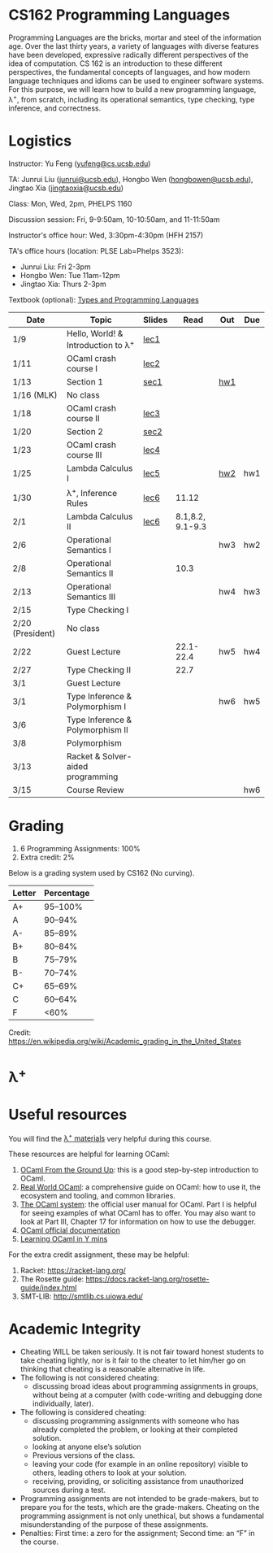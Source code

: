 # CS162 Programming Languages

Programming Languages are the bricks, mortar and steel of the information age. Over the last thirty years, a variety of languages with diverse features have been developed, expressive radically different perspectives of the idea of computation. CS 162 is an introduction to these different perspectives, the fundamental concepts of languages, and how modern language techniques and idioms can be used to engineer software systems. For this purpose, we will learn how to build a new programming language, λ<sup>+</sup>, from scratch, including its operational semantics, type checking, type inference, and correctness.

# Logistics
Instructor: Yu Feng (yufeng@cs.ucsb.edu)

TA: Junrui Liu (junrui@ucsb.edu), Hongbo Wen (hongbowen@ucsb.edu), Jingtao Xia (jingtaoxia@ucsb.edu)

Class: Mon, Wed, 2pm, PHELPS 1160

Discussion session: Fri, 9-9:50am, 10-10:50am, and 11-11:50am

Instructor's office hour: Wed, 3:30pm-4:30pm (HFH 2157)

TA's office hours (location: PLSE Lab=Phelps 3523):
- Junrui Liu: Fri 2-3pm
- Hongbo Wen: Tue 11am-12pm
- Jingtao Xia: Thurs 2-3pm

Textbook (optional): [Types and Programming Languages](https://www.amazon.com/Types-Programming-Languages-MIT-Press/dp/0262162091)

| Date | Topic                                          | Slides | Read | Out | Due |
|------|------------------------------------------------|--------|------|-----|-----|
| 1/9  | Hello, World! & Introduction to λ<sup>+</sup>  | [lec1](lectures/lecture1.pdf) | | | |
| 1/11  | OCaml crash course I                              | [lec2](lectures/lecture2.pdf)  |  | | |
| 1/13 | Section 1 | [sec1](sections/sec01/) | | [hw1](homework/hw1/)
| 1/16 (MLK) | No class                            |  |  | | |
| 1/18 | OCaml crash course II                        | [lec3](lectures/lecture3.pdf) | | | |
| 1/20 | Section 2 | [sec2](sections/sec02/) | | 
| 1/23 | OCaml crash course III                                           | [lec4](lectures/lecture4.pdf)  | | | |
| 1/25 |  Lambda Calculus I                        | [lec5](lectures/lecture5.pdf) | | [hw2](./homework/hw2) | hw1 |
| 1/30 | λ<sup>+</sup>, Inference Rules| [lec6](lectures/inference-rules.pdf)  | 11.12 | | |
| 2/1 | Lambda Calculus II                       | [lec6](lectures/lecture6.pdf)  | 8.1,8.2, 9.1-9.3 | | |
| 2/6  | Operational Semantics I                                      |  | | hw3 | hw2 |
| 2/8  | Operational Semantics II                                |  | 10.3 |  | |
| 2/13  | Operational Semantics III                               |  | | hw4| hw3|
| 2/15 | Type Checking I              |  | | | |
| 2/20 (President) | No class                                            |  | | | |
| 2/22 | Guest Lecture                |  | 22.1-22.4 |hw5 | hw4 |
| 2/27 | Type Checking II               |  | 22.7 | | |
| 3/1 | Guest Lecture                      |  | | |  |
| 3/1  | Type Inference & Polymorphism I            |  | | hw6| hw5|
| 3/6  | Type Inference & Polymorphism II              |  | | | |
| 3/8  | Polymorphism                                       | | | | |
| 3/13 | Racket & Solver-aided programming                                       | | | | |
| 3/15 | Course Review                                             | | | |hw6|
# Grading

1. 6 Programming Assignments: 100%
2. Extra credit: 2%

Below is a grading system used by CS162 (No curving).

| Letter | Percentage |
|--------|------------|
| A+     | 95–100%    |
| A      | 90–94%     |
| A-     | 85–89%     |
| B+     | 80–84%     |
| B      | 75–79%     |
| B-     | 70–74%     |
| C+     | 65–69%     |
| C      | 60–64%     |
| F      | <60%       |

Credit: https://en.wikipedia.org/wiki/Academic_grading_in_the_United_States

# λ<sup>+</sup>


# Useful resources

You will find the [λ<sup>+</sup> materials](lambda-plus.md) very helpful during
this course.

These resources are helpful for learning OCaml:

1. [OCaml From the Ground Up](https://ocamlbook.org/): this is a good
   step-by-step introduction to OCaml.
2. [Real World OCaml](https://dev.realworldocaml.org/guided-tour.html): a
   comprehensive guide on OCaml: how to use it, the ecosystem and tooling, and
   common libraries.
3. [The OCaml system](https://ocaml.org/releases/4.11/htmlman/index.html): the
   official user manual for OCaml. Part I is helpful for seeing examples of what
   OCaml has to offer. You may also want to look at Part III, Chapter 17 for
   information on how to use the debugger.
4. [OCaml official documentation](https://ocaml.org/learn/)
5. [Learning OCaml in Y mins](https://learnxinyminutes.com/docs/ocaml/)

For the extra credit assignment, these may be helpful:
1. Racket: https://racket-lang.org/
2. The Rosette guide: https://docs.racket-lang.org/rosette-guide/index.html
3. SMT-LIB: http://smtlib.cs.uiowa.edu/

# Academic Integrity
- Cheating WILL be taken seriously. It is not fair toward honest students to take cheating lightly, nor is it fair to the cheater to let him/her go on thinking that cheating is a reasonable alternative in life.
- The following is not considered cheating:
   - discussing broad ideas about programming assignments in groups, without being at a computer (with code-writing and debugging done individually, later).
- The following is considered cheating:
   - discussing programming assignments with someone who has already completed the problem, or looking at their completed solution.
   - looking at anyone else’s solution
   - Previous versions of the class.
   - leaving your code (for example in an online repository) visible to others, leading others to look at your solution.
   - receiving, providing, or soliciting assistance from unauthorized sources during a test.
- Programming assignments are not intended to be grade-makers, but to prepare you for the tests, which are the grade-makers. Cheating on the programming assignment is not only unethical, but shows a fundamental misunderstanding of the purpose of these assignments.
- Penalties: First time: a zero for the assignment; Second time: an “F” in the course.

